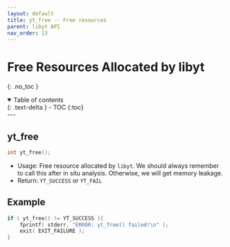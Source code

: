 ```yaml
---
layout: default
title: yt_free -- Free resources
parent: libyt API
nav_order: 13
---
```

# Free Resources Allocated by libyt
{: .no_toc }
<details open markdown="block">
  <summary>
    Table of contents
  </summary>
  {: .text-delta }
- TOC
{:toc}
</details>
---


## yt_free
```cpp
int yt_free();
```
- Usage: Free resource allocated by `libyt`. We should always remember to call this after in situ analysis. Otherwise, we will get memory leakage.
- Return: `YT_SUCCESS` or `YT_FAIL`

## Example
```cpp
if ( yt_free() != YT_SUCCESS ){  
    fprintf( stderr, "ERROR: yt_free() failed!\n" );  
    exit( EXIT_FAILURE );  
}
```
